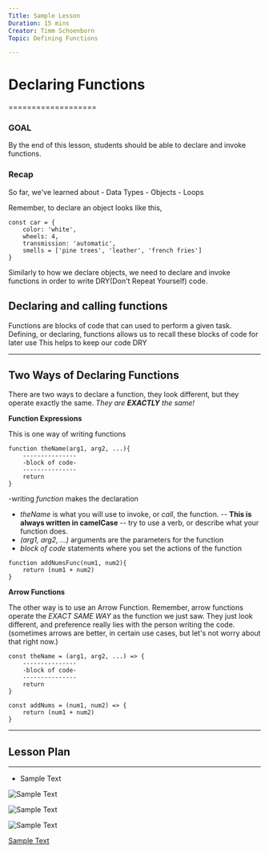 ```yaml
---
Title: Sample Lesson
Duration: 15 mins
Creator: Timm Schoenborn
Topic: Defining Functions

---
```


# Declaring Functions
===================

### GOAL

By the end of this lesson, students should be able to declare and invoke functions.

### Recap

So far, we've learned about 
	- Data Types
	- Objects
	- Loops

Remember, to declare an object looks like this,

```
const car = {
	color: 'white',
	wheels: 4,
	transmission: 'automatic',
	smells = ['pine trees', 'leather', 'french fries']
}
```

Similarly to how we declare objects, we need to declare and invoke functions in order to write DRY(Don't Repeat Yourself) code.

## Declaring and calling functions

Functions are blocks of code that can used to perform a given task.
Defining, or declaring, functions allows us to recall these blocks of code for later use
This helps to keep our code DRY


----------
## Two Ways of Declaring Functions

There are two ways to declare a function, they look different, but they operate exactly the same. _They are __EXACTLY__ the same!_

__Function Expressions__

This is one way of writing functions
```
function theName(arg1, arg2, ...){
	---------------
	-block of code-
	---------------
	return
}
```
-writing _function_ makes the declaration
- _theName_ is what you will use to invoke, or _call_, the function. 
-- __This is always written in camelCase__
-- try to use a verb, or describe what your function does.
- _(arg1, arg2, ...)_ arguments are the parameters for the function
- _block of code_ statements where you set the actions of the function

```
function addNumsFunc(num1, num2){
	return (num1 + num2) 
}
```

__Arrow Functions__

The other way is to use an Arrow Function. Remember, arrow functions operate the _EXACT SAME WAY_ as the function we just saw. They just look different, and preference really lies with the person writing the code.(sometimes arrows are better, in certain use cases, but let's not worry about that right now.)

```
const theName = (arg1, arg2, ...) => {
	---------------
	-block of code-
	---------------
	return
}
```

```
const addNums = (num1, num2) => {
	return (num1 + num2)
}
```

----------


## Lesson Plan
-------------

- Sample Text


![Sample Text](link "link description")

![Sample Text](link "link description")

![Sample Text](link "link description")


[Sample Text](link "link description")
